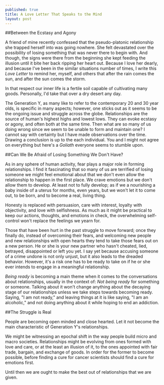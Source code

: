 ```yaml
---
published: true
title: A Love Letter That Speaks to the Mind
layout: post
---
```



##Between the Ecstasy and Agony

A friend of mine recently confessed that the pseudo-platonic relationship she trapped herself into was going nowhere. She felt devastated over the possibility of losing something that was never there to begin with. And though, the signs were there from the beginning she kept feeding the illusion until it bite her back ripping her heart out. Because I love her dearly, and because I've been in the similar situations number of times, I write this _Love Letter_ to remind her, myself, and others that after the rain comes the sun, and after the sun comes the storm. 

In that respect our inner life is a fertile soil capable of cultivating many goods. Personally, I'd take that over a dry desert any day.

The Generation Y, as many like to refer to the contemporary 20 and 30 year olds, is specific in many aspects; however, one sticks out as it seems to be the ongoing issue and struggle across the globe. Relationships are the source of human's highest highs and lowest lows. They can evoke ecstasy or agony, and often both at the same time. Then what are so many of us doing wrong since we seem to be unable to form and maintain one? I cannot say with certainty but I have made observations over the time. Drawing a conclusion is up to the each individual. You and I might not agree on everything but here's a _Goliath_ everyone seems to stumble upon.

##Can We Be Afraid of Losing Something We Don't Have?

As in any sphere of human activity, fear plays a major role in forming relationships. I find it fascinating that so many of us are terrified of losing someone we might feel emotional about that we don't even allow the relationship to happen in the first place. We crave emotions but we don't allow them to develop. At least not to fully develop; as if we a nourishing a baby inside of a uterus for months, even years, but we won't let it to come out, to be born, and to become a real, living thing.

Honesty is replaced with persuasion, care with interest, loyalty with objectivity, and love with selfishness. As much as it might be practical to keep our actions, thoughts, and emotions in check, the overwhelming self-control won't replace the feelings we yearn for.

Those that have been hurt in the past struggle to move forward; once they finally do, instead of overcoming their fears, and welcoming new people and new relationships with open hearts they tend to take those fears out on a new person. He or she is your new partner who hasn't cheated, lied, betrayed, disappointed or left you yet. I say yet because accusing someone of a crime undone is not only unjust, but it also leads to the dreaded behavior. However, it's a risk one has to be ready to take on if he or she ever intends to engage in a meaningful relationship.

_Being ready_ is becoming a main theme when it comes to the conversations about relationships, usually in the context of: _Not being ready_ for something or someone. Talking about it won't change anything about the decaying stage of our relationships unless we take steps towards becoming ready. Saying, "I am not ready," and leaving things at it is like saying, "I am an alcoholic," and not doing anything about it while hoping to end an addiction.

##The Struggle is Real

People are becoming open minded and close hearted. Let it not become the main characteristic of Generation Y's relationships. 

We might be witnessing an epochal shift in the way people build micro and macro societies. Relationships might be evolving from ones formed with love and care, or at the least an illusion of it, to the ones appointed with fair trade, bargain, and exchange of goods. In order for the former to become possible, before finding a cure for cancer scientists should find a cure for emotions first. 

Until then we are ought to make the best out of relationships that we are given.
